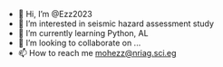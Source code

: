- 👋 Hi, I’m @Ezz2023
- 👀 I’m interested in seismic hazard assessment study
- 🌱 I’m currently learning Python, AL
- 💞️ I’m looking to collaborate on ...
- 📫 How to reach me mohezz@nriag.sci.eg

<!---
Ezz2023/Ezz2023 is a ✨ special ✨ repository because its `README.md` (this file) appears on your GitHub profile.
You can click the Preview link to take a look at your changes.
--->

